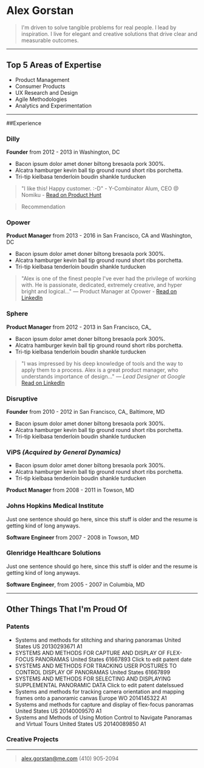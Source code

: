 # Alex Gorstan
>I'm driven to solve tangible problems for real people. I lead by inspiration. I live for elegant and creative solutions that drive clear and measurable outcomes.

---
## Top 5 Areas of Expertise
- Product Management
- Consumer Products
- UX Research and Design
- Agile Methodologies
- Analytics and Experimentation

---

##Experience
### Dilly
**Founder** from 2012 - 2013 in Washington, DC
* Bacon ipsum dolor amet doner biltong bresaola pork 300%.
* Alcatra hamburger kevin ball tip ground round short ribs porchetta.
* Tri-tip kielbasa tenderloin boudin shankle turducken

>"I like this! Happy customer. :-D" - Y-Combinator Alum, CEO @ Nomiku - [Read on Product Hunt](www.google.com)

> Recommendation

### Opower
**Product Manager** from 2013 - 2016 in San Francisco, CA and Washington, DC
* Bacon ipsum dolor amet doner biltong bresaola pork 300%.
* Alcatra hamburger kevin ball tip ground round short ribs porchetta.
* Tri-tip kielbasa tenderloin boudin shankle turducken

>"Alex is one of the finest people I've ever had the privilege of working with. He is passionate, dedicated, extremely creative, and hyper bright and logical..." — Product Manager at Opower - [Read on LinkedIn](www.google.com)

### Sphere
**Product Manager** from 2012 - 2013 in San Francisco, CA_
* Bacon ipsum dolor amet doner biltong bresaola pork 300%.
* Alcatra hamburger kevin ball tip ground round short ribs porchetta.
* Tri-tip kielbasa tenderloin boudin shankle turducken

>"I was impressed by his deep knowledge of tools and the way to apply them to a process. Alex is a great product manager, who understands importance of design..." _— Lead Designer at Google_ [Read on LinkedIn](www.google.com)

### Disruptive
**Founder** from 2010 - 2012 in San Francisco, CA_ Baltimore, MD
* Bacon ipsum dolor amet doner biltong bresaola pork 300%.
* Alcatra hamburger kevin ball tip ground round short ribs porchetta.
* Tri-tip kielbasa tenderloin boudin shankle turducken

### ViPS _(Acquired by General Dynamics)_
* Bacon ipsum dolor amet doner biltong bresaola pork 300%.
* Alcatra hamburger kevin ball tip ground round short ribs porchetta.
* Tri-tip kielbasa tenderloin boudin shankle turducken

**Product Manager** from 2008 - 2011 in Towson, MD

### Johns Hopkins Medical Institute
Just one sentence should go here, since this stuff is older and the resume is getting kind of long anyways.

**Software Engineer** from 2007 - 2008 in Towson, MD

### Glenridge Healthcare Solutions
Just one sentence should go here, since this stuff is older and the resume is getting kind of long anyways.

**Software Engineer**, from 2005 - 2007 in Columbia, MD

---
## Other Things That I'm Proud Of
### Patents
* Systems and methods for stitching and sharing panoramas
United States US 20130293671 A1
* SYSTEMS AND METHODS FOR CAPTURE AND DISPLAY OF FLEX-FOCUS PANORAMAS
United States 61667893
Click to edit patent date
* SYSTEMS AND METHODS FOR TRACKING USER POSTURES TO CONTROL DISPLAY OF PANORAMAS
United States 61667899
* SYSTEMS AND METHODS FOR SELECTING AND DISPLAYING SUPPLEMENTAL PANORAMIC DATA
Click to edit patent dateIssued 
* Systems and methods for tracking camera orientation and mapping frames onto a panoramic canvas
Europe WO 2014145322 A1
* Systems and methods for capture and display of flex-focus panoramas
United States US 20140009570 A1
* Systems and Methods of Using Motion Control to Navigate Panoramas and Virtual Tours
United States US 20140089850 A1
### Creative Projects



---
> [alex.gorstan@me.com](mailto:alex.gorstan@me.com)
> (410) 905-2094
